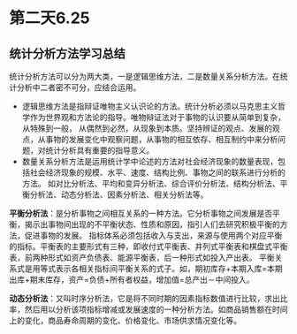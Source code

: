 # 第二天6.25
## 统计分析方法学习总结
统计分析方法可以分为两大类，一是逻辑思维方法，二是数量关系分析方法。在统计分析中二者密不可分，应结合运用。
- 逻辑思维方法是指辩证唯物主义认识论的方法。统计分析必须以马克思主义哲学作为世界观和方法论的指导。唯物辩证法对于事物的认识要从简单到复杂，从特殊到一般，
从偶然到必然，从现象到本质。坚持辨证的观点、发展的观点，从事物的发展变化中观察问题，从事物的相互依存、相互制约中来分析问题，对统计分析具有重要的指导意义。
- 数量关系分析方法是运用统计学中论述的方法对社会经济现象的数量表现，包括社会经济现象的规模、水平、速度、结构比例、事物之间的联系进行分析的方法。
如对比分析法、平均和变异分析法、综合评价分析法、结构分析法、平衡分析法、动态分析法、因素分析法、相关分析法等。

**平衡分析法**：是分析事物之间相互关系的一种方法。它分析事物之间发展是否平衡，揭示出事物间出现的不平衡状态、性质和原因，指引人们去研究积极平衡的方法，促进事物的发展。
指标体系必须包括收入与支出，来源与使用两个对应平衡的指标。平衡表的主要形式有三种，即收付式平衡表、并列式平衡表和棋盘式平衡表，前两种形式如资产负债表、能源平衡表，后一种形式如投入产出表。
平衡关系式是用等式表示各相关指标间平衡关系的式子。如，期初库存+本期入库=本期出库+期末库存，资产=负债+所有者权益，增加值=总产出－中间投入。

**动态分析法**：又叫时序分析法，它是将不同时期的因素指标数值进行比较，求出比率，然后用以分析该项指标增减或发展速度的一种分析方法。如商品销售额在时间上的变化，商品寿命周期的变化、价格变化、市场供求情况变化等。
